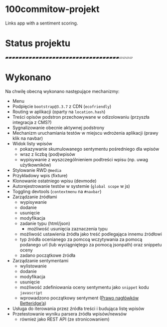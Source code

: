 # 100commitow-projekt

Links app with a sentiment scoring.

# Status projektu

▰▰▰▰▰▰▰▰▰▰▰▰▰▰▰▰▰▰▰▰▰▰▰▰▰▰▰▰▰▰▰▰▰▰▱▱▱▱

# Wykonano

Na chwilę obecną wykonano następujące mechanizmy:
* Menu
* Podpięcie `bootstrap@3.3.7` z CDN (`ecofriendly`)
* Routing w aplikacji (oparty na `location.hash`)
* Treści opisów podstron przechowywane w odizolowaniu (przyszła integracja z CMS?)
* Sygnalizowanie obecnie aktywnej podstrony
* Mechanizm uruchamiania testów w miejscu wdrożenia aplikacji (prawy klik na navbar)
* Widok listy wpisów
  * pokazywanie skumulowanego sentymentu pośredniego dla wpisów
  * wraz z liczbą (pod)wpisów
  * wypisywanie z wyszczególnieniem podtreści wpisu (np. uwag użytkowników)
* Stylowanie RWD `@media`
* Przykładowy wpis (fixture)
* Klonowanie ostatniego wpisu (devmode)
* Autorejestrowanie testów w systemie (`global scope` w js)
* Toggling devtools (`contextmenu` na `#navbar`)
* Zarządzanie źródłami
  * wypisywanie
  * dodanie
  * usunięcie
  * modyfikacja
  * zadanie typu (html/json)
    * możliwość usunięcia zaznaczenia typu
  * możliwość ustawienia źródła jako treść podlegająca innemu źródłowi
  * typ źródła ocenianego za pomcoą wczytywania za pomocą podanego url (lub wyciągniętego za pomocą jsonpath) oraz snippetu oceny
  * zadano początkowe źródła
* Zarządzanie sentymentami
  * wylistowanie
  * dodanie
  * modyfikacja
  * usunięcie
  * możliwość zdefiniowania oceny sentymentu jako `snippet` kodu `javascript`
  * wprowadzono początkowy sentyment ([Prawo nagłówków Betteridge’a](https://pl.wikipedia.org/wiki/Prawo_nag%C5%82%C3%B3wk%C3%B3w_Betteridge%E2%80%99a))
* Usługa do iterowania przez źródła treści i budująca listę wpisów
* Przetestowanie wyniku parsera źródła wpisów/newsów
  * również jako REST API (ze stronicowaniem)
